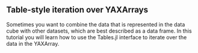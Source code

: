 ## Table-style iteration over YAXArrays

Sometimes you want to combine the data that is represented in the data cube with other datasets, which are best described as a data frame. 
In this tutorial you will learn how to use the Tables.jl interface to iterate over the data in the YAXArray.


